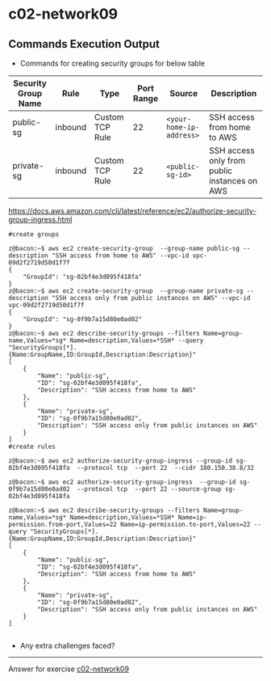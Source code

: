 # c02-network09

## Commands Execution Output

- Commands for creating security groups for below table

|Security Group Name|Rule|Type|Port Range|Source|Description
|-|-|-|-|-|-|
|public-sg|inbound|Custom TCP Rule|22|`<your-home-ip-address>`|SSH access from home to AWS|
|private-sg|inbound|Custom TCP Rule|22|`<public-sg-id>`|SSH access only from public instances on AWS|

https://docs.aws.amazon.com/cli/latest/reference/ec2/authorize-security-group-ingress.html


```
#create groups

z@bacon:~$ aws ec2 create-security-group  --group-name public-sg --description "SSH access from home to AWS" --vpc-id vpc-09d2f2719d50d1f7f
{
    "GroupId": "sg-02bf4e3d095f418fa"
}
z@bacon:~$ aws ec2 create-security-group  --group-name private-sg --description "SSH access only from public instances on AWS" --vpc-id vpc-09d2f2719d50d1f7f
{
    "GroupId": "sg-0f9b7a15d80e0ad02"
}
z@bacon:~$ aws ec2 describe-security-groups --filters Name=group-name,Values=*sg* Name=description,Values=*SSH* --query "SecurityGroups[*].{Name:GroupName,ID:GroupId,Description:Description}"
[
    {
        "Name": "public-sg",
        "ID": "sg-02bf4e3d095f418fa",
        "Description": "SSH access from home to AWS"
    },
    {
        "Name": "private-sg",
        "ID": "sg-0f9b7a15d80e0ad02",
        "Description": "SSH access only from public instances on AWS"
    }
]
#create rules

z@bacon:~$ aws ec2 authorize-security-group-ingress --group-id sg-02bf4e3d095f418fa  --protocol tcp  --port 22  --cidr 180.150.38.8/32

z@bacon:~$ aws ec2 authorize-security-group-ingress  --group-id sg-0f9b7a15d80e0ad02  --protocol tcp  --port 22 --source-group sg-02bf4e3d095f418fa

z@bacon:~$ aws ec2 describe-security-groups --filters Name=group-name,Values=*sg* Name=description,Values=*SSH* Name=ip-permission.from-port,Values=22 Name=ip-permission.to-port,Values=22 --query "SecurityGroups[*].{Name:GroupName,ID:GroupId,Description:Description}"
[
    {
        "Name": "public-sg",
        "ID": "sg-02bf4e3d095f418fa",
        "Description": "SSH access from home to AWS"
    },
    {
        "Name": "private-sg",
        "ID": "sg-0f9b7a15d80e0ad02",
        "Description": "SSH access only from public instances on AWS"
    }
]


```

- Any extra challenges faced?


<!-- Don't change anything below this point-->
***
Answer for exercise [c02-network09](https://github.com/devopsacademyau/academy/blob/893381c6f0b69434d9e8597d3d4b1c17f9bc1371/classes/02class/exercises/c02-network09/README.md)